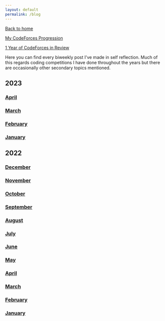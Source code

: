 ```yaml
---
layout: default
permalink: /blog
---
```


[Back to home](https://alxwen711.github.io)

[My CodeForces Progression](https://docs.google.com/spreadsheets/d/1aQObaGKSDEtilQrLuxFZ6-naW-EMjr4uTE5LnnNn6tY/edit?usp=sharing)

[1 Year of CodeForces in Review](https://codeforces.com/blog/entry/111287)

Here you can find every biweekly post I've made in self reflection. Much of this regards coding competitions I have done throughout the years but there are occasionally other secondary topics mentioned.

## 2023
<!---
### [December](https://alxwen711.github.io/blog/Dec23)

### [November](https://alxwen711.github.io/blog/Nov23)

### [October](https://alxwen711.github.io/blog/Oct23)

### [September](https://alxwen711.github.io/blog/Sep23)

### [August](https://alxwen711.github.io/blog/Aug23)

### [July](https://alxwen711.github.io/blog/Jul23)

### [June](https://alxwen711.github.io/blog/Jun23)

### [May](https://alxwen711.github.io/blog/May23)
-->
### [April](https://alxwen711.github.io/blog/Apr23)

### [March](https://alxwen711.github.io/blog/Mar23)

### [February](https://alxwen711.github.io/blog/Feb23)

### [January](https://alxwen711.github.io/blog/Jan23)

## 2022

### [December](https://alxwen711.github.io/blog/Dec22)

### [November](https://alxwen711.github.io/blog/Nov22)

### [October](https://alxwen711.github.io/blog/Oct22)

### [September](https://alxwen711.github.io/blog/Sep22)

### [August](https://alxwen711.github.io/blog/Aug22)

### [July](https://alxwen711.github.io/blog/Jul22)

### [June](https://alxwen711.github.io/blog/Jun22)

### [May](https://alxwen711.github.io/blog/May22)

### [April](https://alxwen711.github.io/blog/Apr22)

### [March](https://alxwen711.github.io/blog/Mar22)

### [February](https://alxwen711.github.io/blog/Feb22)

### [January](https://alxwen711.github.io/blog/Jan22)



